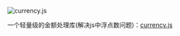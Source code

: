 <div align="left" markdown="1">

  ![currency.js](https://user-images.githubusercontent.com/1062039/31397824-9dfa15f0-adac-11e7-9869-fb20746e90c1.png)

</div>

一个轻量级的金额处理库(解决js中浮点数问题)：[currency.js](https://github.com/scurker/currency.js)
